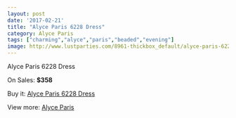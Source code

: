 ```yaml
---
layout: post
date: '2017-02-21'
title: "Alyce Paris 6228 Dress"
category: Alyce Paris
tags: ["charming","alyce","paris","beaded","evening"]
image: http://www.lustparties.com/8961-thickbox_default/alyce-paris-6228-dress.jpg
---
```

Alyce Paris 6228 Dress

On Sales: **$358**
<a href="https://www.lustparties.com/en/alyce-paris/3107-alyce-paris-6228-dress.html"><amp-img layout="responsive" width="600" height="600" src="//www.lustparties.com/8961-thickbox_default/alyce-paris-6228-dress.jpg" alt="Alyce Paris 6228 Dress 0" /></a>
<a href="https://www.lustparties.com/en/alyce-paris/3107-alyce-paris-6228-dress.html"><amp-img layout="responsive" width="600" height="600" src="//www.lustparties.com/8962-thickbox_default/alyce-paris-6228-dress.jpg" alt="Alyce Paris 6228 Dress 1" /></a>

Buy it: [Alyce Paris 6228 Dress](https://www.lustparties.com/en/alyce-paris/3107-alyce-paris-6228-dress.html "Alyce Paris 6228 Dress")

View more: [Alyce Paris](https://www.lustparties.com/en/7-alyce-paris "Alyce Paris")